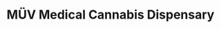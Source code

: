 ---
title: "MÜV Medical Cannabis Dispensary"
url: /sebastian/muv-medical-cannabis-dispensary/
shop: cannabis
---